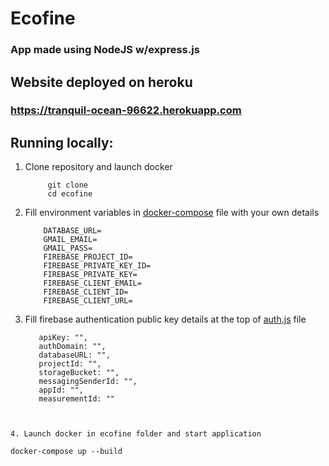 # Ecofine

### App made using NodeJS w/express.js

## Website deployed on heroku
### https://tranquil-ocean-96622.herokuapp.com

## Running locally:

1. Clone repository and launch docker

   ```
        git clone
        cd ecofine
   ```

2. Fill environment variables in [docker-compose](./docker-compose.yml) file with your own details
   ```
       DATABASE_URL=
       GMAIL_EMAIL=
       GMAIL_PASS=
       FIREBASE_PROJECT_ID=
       FIREBASE_PRIVATE_KEY_ID=
       FIREBASE_PRIVATE_KEY=
       FIREBASE_CLIENT_EMAIL=
       FIREBASE_CLIENT_ID=
       FIREBASE_CLIENT_URL=
   ```

3. Fill firebase authentication public key details at the top of [auth.js](./public/javascripts/auth.js) file
   ```
      apiKey: "",
      authDomain: "",
      databaseURL: "",
      projectId: "",
      storageBucket: "",
      messagingSenderId: "",
      appId: "",
      measurementId: ""
  ```


4. Launch docker in ecofine folder and start application
   ```
    docker-compose up --build
   ```
